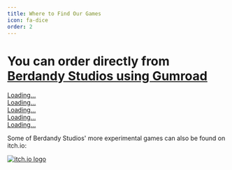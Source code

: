 ```yaml
---
title: Where to Find Our Games
icon: fa-dice
order: 2
---
```


# You can order directly from [Berdandy Studios using Gumroad](https://gumroad.com/berdandy)

<script src="https://gumroad.com/js/gumroad-embed.js"></script>
<div class="gumroad-product-embed" data-gumroad-product-id="micdrop"><a href="https://gumroad.com/l/micdrop">Loading...</a></div>
<div class="gumroad-product-embed" data-gumroad-product-id="pitchfest"><a href="https://gumroad.com/l/pitchfest">Loading...</a></div>
<div class="gumroad-product-embed" data-gumroad-product-id="conspiracy-theory"><a href="https://gumroad.com/l/conspiracy-theory">Loading...</a></div>
<div class="gumroad-product-embed" data-gumroad-product-id="ayXYp"><a href="https://gumroad.com/l/ayXYp">Loading...</a></div>
<div class="gumroad-product-embed" data-gumroad-product-id="XcCZf"><a href="https://gumroad.com/l/XcCZf">Loading...</a></div>

Some of Berdandy Studios' more experimental games can also be found on itch.io:

[![itch.io logo](assets/images/itchio_logo.png)](https://berdandy.itch.io)

